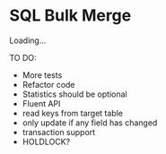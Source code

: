 SQL Bulk Merge
===========

Loading...

TO DO:
- More tests
- Refactor code
- Statistics should be optional
- Fluent API
- read keys from target table
- only update if any field has changed
- transaction support
- HOLDLOCK?